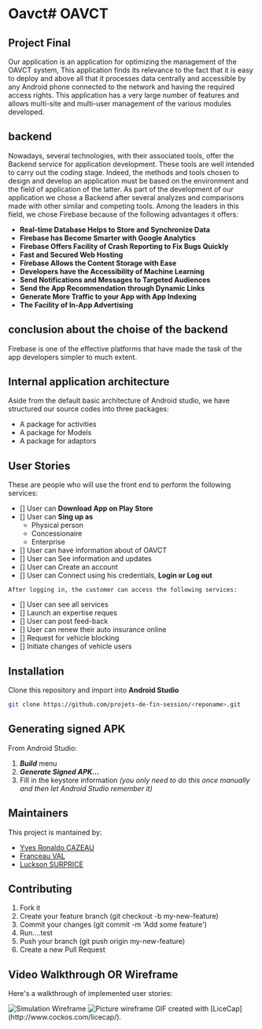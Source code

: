 # Oavct# OAVCT
##  **Project Final**

Our application is an application for optimizing the management of the OAVCT system, This application finds its relevance to the fact that it is easy to deploy and above all that it processes data centrally and accessible by any Android phone connected to the network and having the required access rights. This application has a very large number of features and allows multi-site and multi-user management of the various modules developed.

##  **backend**

Nowadays, several technologies, with their associated tools, offer the Backend service for application development. These tools are well intended to carry out the coding stage. Indeed, the methods and tools chosen to design and develop an application must be based on the environment and the field of application of the latter. As part of the development of our application we chose a Backend after several analyzes and comparisons made with other similar and competing tools.
Among the leaders in this field, we chose Firebase because of the following advantages it offers: 
* **Real-time Database Helps to Store and Synchronize Data**
* **Firebase has Become Smarter with Google Analytics**
* **Firebase Offers Facility of Crash Reporting to Fix Bugs Quickly**
* **Fast and Secured Web Hosting**
* **Firebase Allows the Content Storage with Ease**
* **Developers have the Accessibility of Machine Learning**
* **Send Notifications and Messages to Targeted Audiences**
* **Send the App Recommendation through Dynamic Links**
* **Generate More Traffic to your App with App Indexing**
* **The Facility of In-App Advertising**
##  **conclusion about the choise of the backend**
Firebase is one of the effective platforms that have made the task of the app developers simpler to much extent.

##  **Internal application architecture**
Aside  from  the  default  basic  architecture  of  Android  studio,  we  have  structured  our  source  codes  into three packages:
* A package for activities
* A package for Models
* A package for adaptors

## User Stories
These are people who will use the front end to perform the following services:
* [] User can **Download App on Play Store**
* [] User can **Sing up as**
     * Physical person
     * Concessionaire
     * Enterprise	
* [] User can have information about of OAVCT
* [] User can See information and updates
* [] User can Create an account
* [] User can Connect using his credentials, **Login or Log out** 
```
After logging in, the customer can access the following services:
```
* [] User can see all services
* [] Launch an expertise reques
* [] User can  post feed-back
* [] User can renew their auto insurance online
* [] Request for vehicle blocking
* [] Initiate changes of vehicle users

## Installation
Clone this repository and import into **Android Studio**
```bash
git clone https://github.com/projets-de-fin-session/<reponame>.git
```
## Generating signed APK
From Android Studio:
1. ***Build*** menu
2. ***Generate Signed APK...***
3. Fill in the keystore information *(you only need to do this once manually and then let Android Studio remember it)*

## Maintainers
This project is mantained by:
* [Yves Ronaldo CAZEAU](https://github.com/ycazeau)
* [Franceau VAL](https://github.com/valfranceau)
* [Luckson SURPRICE](https://github.com/Sluckson)


## Contributing

1. Fork it
2. Create your feature branch (git checkout -b my-new-feature)
3. Commit your changes (git commit -m 'Add some feature')
4. Run....test
5. Push your branch (git push origin my-new-feature)
6. Create a new Pull Request

## Video Walkthrough OR Wireframe

Here's a walkthrough of implemented user stories:

<img src='https://www.figma.com/proto/FfPHBFKDqu690zTIr3UkpK/OAVCT-App?node-id=108%3A0&scaling=min-zoom' title='Video Walkthrough' width='' alt='Simulation Wireframe' />

<img src='https://www.figma.com/file/FfPHBFKDqu690zTIr3UkpK/OAVCT-App?node-id=0%3A1' title='Figma' width='' alt='Picture wireframe ' />
GIF created with [LiceCap](http://www.cockos.com/licecap/).

